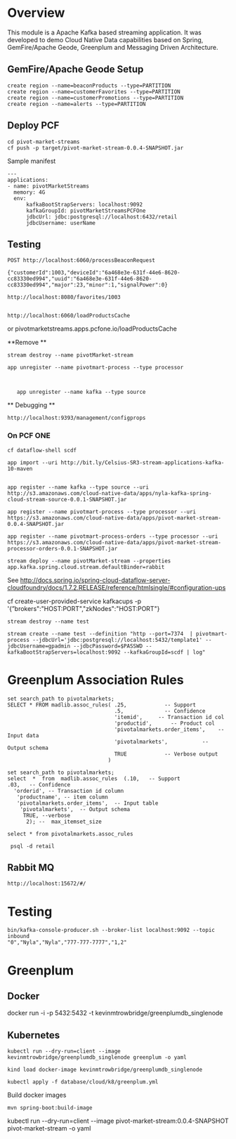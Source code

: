 # Overview

This module is a Apache Kafka based streaming application.
It was developed to demo Cloud Native Data capabilities based
on Spring, GemFire/Apache Geode, Greenplum and Messaging Driven Architecture.

## GemFire/Apache Geode Setup 

	create region --name=beaconProducts --type=PARTITION
	create region --name=customerFavorites --type=PARTITION
	create region --name=customerPromotions --type=PARTITION
	create region --name=alerts --type=PARTITION

## Deploy PCF

	cd pivot-market-streams
	cf push -p target/pivot-market-stream-0.0.4-SNAPSHOT.jar
	
	
Sample manifest

	---
	applications:
	- name: pivotMarketStreams 
	  memory: 4G 
	  env:
	      kafkaBootStrapServers: localhost:9092
	      kafkaGroupId: pivotMarketStreamsPCFOne
	      jdbcUrl: jdbc:postgresql://localhost:6432/retail
	      jdbcUsername: userName
      

## Testing

	POST http://localhost:6060/processBeaconRequest
	
	{"customerId":1003,"deviceId":"6a468e3e-631f-44e6-8620-cc83330ed994","uuid":"6a468e3e-631f-44e6-8620-cc83330ed994","major":23,"minor":1,"signalPower":0}
	
	http://localhost:8080/favorites/1003
	
	
	http://localhost:6060/loadProductsCache

or  pivotmarketstreams.apps.pcfone.io/loadProductsCache





   **Remove **
   

   
   
	stream destroy --name pivotMarket-stream
	
	app unregister --name pivotmart-process --type processor
    
  
	   
	   app unregister --name kafka --type source
	   
 ** Debugging **
 
 	http://localhost:9393/management/configprops
 
   
### On PCF ONE

	cf dataflow-shell scdf
	
	app import --uri http://bit.ly/Celsius-SR3-stream-applications-kafka-10-maven
	
	
	app register --name kafka --type source --uri http://s3.amazonaws.com/cloud-native-data/apps/nyla-kafka-spring-cloud-stream-source-0.0.1-SNAPSHOT.jar
	
	app register --name pivotmart-process --type processor --uri https://s3.amazonaws.com/cloud-native-data/apps/pivot-market-stream-0.0.4-SNAPSHOT.jar
	
	app register --name pivotmart-process-orders --type processor --uri https://s3.amazonaws.com/cloud-native-data/apps/pivot-market-stream-processor-orders-0.0.1-SNAPSHOT.jar
	
	stream deploy --name pivotMarket-stream --properties  app.kafka.spring.cloud.stream.defaultBinder=rabbit
	

See http://docs.spring.io/spring-cloud-dataflow-server-cloudfoundry/docs/1.7.2.RELEASE/reference/htmlsingle/#configuration-ups


cf create-user-provided-service kafkacups -p '{”brokers":"HOST:PORT","zkNodes":"HOST:PORT"}
	
	
	stream destroy --name test
	
	stream create --name test --definition "http --port=7374  | pivotmart-process --jdbcUrl='jdbc:postgresql://localhost:5432/template1' --jdbcUsername=gpadmin --jdbcPassword=$PASSWD --kafkaBootStrapServers=localhost:9092 --kafkaGroupId=scdf | log" 
	
   
# Greenplum Association Rules

	set search_path to pivotalmarkets;	 
	SELECT * FROM madlib.assoc_rules( .25,            -- Support
	                                  .5,             -- Confidence
	                                  'itemid',     -- Transaction id col
	                                  'productid',      -- Product col
	                                  'pivotalmarkets.order_items',    -- Input data
	                                  'pivotalmarkets',           -- Output schema
	                                  TRUE            -- Verbose output
	                                )
	                                
	set search_path to pivotalmarkets;
	select  *  from  madlib.assoc_rules  (.10,   -- Support
	.03,   -- Confidence
	  'orderid', -- Transaction id column
	   'productname', -- item column  
	   'pivotalmarkets.order_items',  -- Input table
	    'pivotalmarkets',  -- Output schema
	     TRUE, --verbose
	      2); --  max_itemset_size
	   
	select * from pivotalmarkets.assoc_rules
	 
	 psql -d retail
	 
## Rabbit MQ

	http://localhost:15672/#/
	
	
# Testing

	bin/kafka-console-producer.sh --broker-list localhost:9092 --topic inbound
	"0","Nyla","Nyla","777-777-7777","1,2"

# Greenplum

## Docker

docker run -i -p 5432:5432 -t kevinmtrowbridge/greenplumdb_singlenode

## Kubernetes

    kubectl run --dry-run=client --image kevinmtrowbridge/greenplumdb_singlenode greenplum -o yaml

    kind load docker-image kevinmtrowbridge/greenplumdb_singlenode

    kubectl apply -f database/cloud/k8/greenplum.yml
    


Build docker images

```shell script
mvn spring-boot:build-image
```

kubectl run --dry-run=client --image pivot-market-stream:0.0.4-SNAPSHOT pivot-market-stream -o yaml


